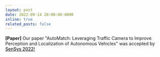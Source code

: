```yaml
---
layout: post
date: 2022-09-14 20:00:00-0000
inline: true
related_posts: false
---
```


<strong>[Paper]</strong> Our paper "AutoMatch: Leveraging Traffic Camera to Improve Perception and Localization of Autonomous Vehicles" was accepted by <a href="http://sensys.acm.org/2022/program/" style="font-weight: 500;">SenSys 2022!</a>
